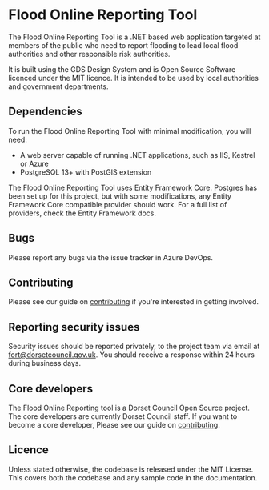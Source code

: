# Flood Online Reporting Tool

The Flood Online Reporting Tool is a .NET based web application targeted at members of the public who need to report flooding to lead local flood authorities and other responsible risk authorities. 

It is built using the GDS Design System and is Open Source Software licenced under the MIT licence. It is intended to be used by local authorities and government departments.

## Dependencies

To run the Flood Online Reporting Tool with minimal modification, you will need:

- A web server capable of running .NET applications, such as IIS, Kestrel or Azure
- PostgreSQL 13+ with PostGIS extension

The Flood Online Reporting Tool uses Entity Framework Core. Postgres has been set up for this project, but with some modifications, any Entity Framework Core compatible provider should work. For a full list of providers, check the Entity Framework docs.

## Bugs

Please report any bugs via the issue tracker in Azure DevOps.

## Contributing

Please see our guide on [contributing](CONTRIBUTING.md) if you're interested in getting involved.

## Reporting security issues

Security issues should be reported privately, to the project team via email at [fort@dorsetcouncil.gov.uk](mailto:fort@dorsetcouncil.gov.uk). You should receive a response within 24 hours during business days.

## Core developers

The Flood Online Reporting tool is a Dorset Council Open Source project. The core developers are currently Dorset Council staff. If you want to become a core developer, Please see our guide on [contributing](CONTRIBUTING.md).

## Licence

Unless stated otherwise, the codebase is released under the MIT License. This covers both the codebase and any sample code in the documentation.